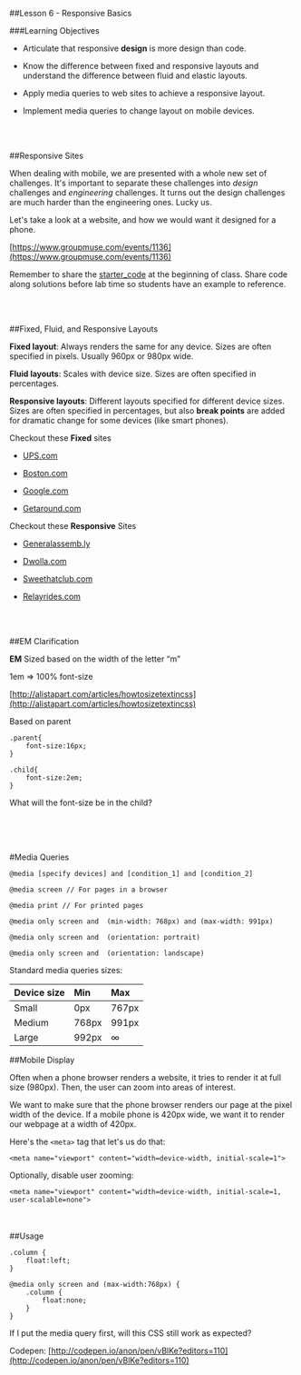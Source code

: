 ##Lesson 6 - Responsive Basics


###Learning Objectives

*	Articulate that responsive __design__ is more design than code.

*	Know the difference between fixed and responsive layouts and understand the difference between fluid and elastic layouts.

*	Apply media queries to web sites to achieve a responsive layout.

*	Implement media queries to change layout on mobile devices.

<br><br>

##Responsive Sites

When dealing with mobile, we are presented with a whole new set of challenges. It's important to separate these challenges into *design* challenges and *engineering* challenges. It turns out the design challenges are much harder than the engineering ones. Lucky us.

Let's take a look at a website, and how we would want it designed for a phone.

[https://www.groupmuse.com/events/1136](https://www.groupmuse.com/events/1136)


Remember to share the [starter_code](starter_code/) at the beginning of class. Share code along solutions before lab time so students have an example to reference.

<br><br>

##Fixed, Fluid, and Responsive Layouts

**Fixed layout**: Always renders the same for any device. Sizes are often specified in pixels. Usually 960px or 980px wide.

**Fluid layouts**: Scales with device size. Sizes are often specified in percentages.

**Responsive layouts**: Different layouts specified for different device sizes. Sizes are often specified in percentages, but also **break points** are added for dramatic change for some devices (like smart phones).

Checkout these __Fixed__ sites

*	[UPS.com](http://www.ups.com)

*	[Boston.com](http://www.boston.com)

*	[Google.com](http://www.google.com)

*	[Getaround.com](http://www.getaround.com)


Checkout these __Responsive__ Sites

*	[Generalassemb.ly](http://www.generalassemb.ly)

*	[Dwolla.com](http://www.dwolla.com)

*	[Sweethatclub.com](http://www.sweethatclub.com)

*	[Relayrides.com](http://www.relayrides.com)



<br>
<br>

##EM Clarification

__EM__
Sized based on the width of the letter “m” 

1em => 100% font-size

[http://alistapart.com/articles/howtosizetextincss](http://alistapart.com/articles/howtosizetextincss)

Based on parent

	.parent{ 
		font-size:16px;
	}
	
	.child{
		font-size:2em;
	}

What will the font-size be in the child?

<br><br><br>

#Media Queries


	@media [specify devices] and [condition_1] and [condition_2]
	
	@media screen // For pages in a browser
	
	@media print // For printed pages
	
	@media only screen and	(min-width: 768px) and (max-width: 991px)
	
	@media only screen and	(orientation: portrait)
	
	@media only screen and	(orientation: landscape)

Standard media queries sizes:

| Device size | Min | Max |
| ------------- |:-------------|:-------------------|
| Small | 0px | 767px |
| Medium | 768px | 991px |
| Large | 992px | ∞ |


##Mobile Display

Often when a phone browser renders a website, it tries to render it at full size (980px). Then, the user can zoom into areas of interest.

We want to make sure that the phone browser renders our page at the pixel width of the device. If a mobile phone is 420px wide, we want it to render our webpage at a width of 420px.

Here's the `<meta>` tag that let's us do that:

	<meta name="viewport" content="width=device-width, initial-scale=1">
	
Optionally, disable user zooming:

	<meta name="viewport" content="width=device-width, initial-scale=1, user-scalable=none">

<br><br>
##Usage

	.column {
		float:left;
	}
	
	@media only screen and (max-width:768px) {
		.column {
			float:none;
		}
	} 
	

If I put the media query first, will this CSS still work as expected?

Codepen: [http://codepen.io/anon/pen/vBlKe?editors=110](http://codepen.io/anon/pen/vBlKe?editors=110)
